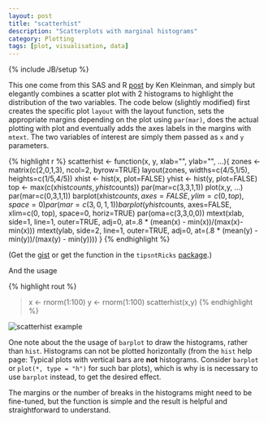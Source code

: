 ```yaml
---
layout: post
title: "scatterhist"
description: "Scatterplots with marginal histograms"
category: Plotting
tags: [plot, visualisation, data]
---
```

{% include JB/setup %}


This one come from this SAS and R [post](http://sas-and-r.blogspot.com/2011/06/example-841-scatterplot-with-marginal.html) by Ken Kleinman, and simply but elegantly combines a scatter plot with 2 histograms to highlight the distribution of the two variables. The code below (slightly modified) first creates the specific plot `layout` with the layout function, sets the appropriate margins depending on the plot using `par(mar)`, does the actual plotting with plot and eventually adds the axes labels in the margins with `mtext`. The two variables of interest are simply them passed as `x` and `y` parameters.

{% highlight r %}
scatterhist <- function(x, y, xlab="", ylab="", ...){
 zones <- matrix(c(2,0,1,3), ncol=2, byrow=TRUE)
  layout(zones, widths=c(4/5,1/5), heights=c(1/5,4/5))
  xhist <- hist(x, plot=FALSE)
  yhist <- hist(y, plot=FALSE)
  top <- max(c(xhist$counts, yhist$counts))
  par(mar=c(3,3,1,1))
  plot(x,y, ...)
  par(mar=c(0,3,1,1))
  barplot(xhist$counts, axes=FALSE, ylim=c(0, top), space=0)
  par(mar=c(3,0,1,1))
  barplot(yhist$counts, axes=FALSE, xlim=c(0, top), space=0, horiz=TRUE)
  par(oma=c(3,3,0,0))
  mtext(xlab, side=1, line=1, outer=TRUE, adj=0, 
    at=.8 * (mean(x) - min(x))/(max(x)-min(x)))
  mtext(ylab, side=2, line=1, outer=TRUE, adj=0, 
    at=(.8 * (mean(y) - min(y))/(max(y) - min(y))))
}
{% endhighlight %}

(Get the [gist](https://gist.github.com/2868075) or get the function in the `tipsntRicks` [package](https://github.com/lgatto/tipsntRicks).)

And the usage

{% highlight rout %}
> x <- rnorm(1:100)
> y <- rnorm(1:100)
> scatterhist(x,y)
{% endhighlight %}

![scatterhist example](http://lgatto.github.com/tipsntRicks/inst/images/scatterhist.png)

One note about the the usage of `barplot` to draw the histograms, rather than `hist`. Histograms can not be plotted horizontally (from the `hist` help page: Typical plots with vertical bars are **not** histograms. Consider `barplot` or `plot(*, type = "h")` for such bar plots), which is why is is necessary to use `barplot` instead, to get the desired effect.

The margins or the number of breaks in the histograms might need to be fine-tuned, but the function is simple and the result is helpful and straightforward to understand.